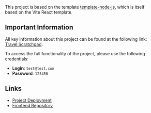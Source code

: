 This project is based on the template [template-node-js](https://github.com/GannaKov/template-node-js), which is itself based on the Vite React template.

## Important Information

All key information about this project can be found at the following link: [Travel Scratchpad](https://ganna-kovchyk.gitbook.io/travel-scratchpad).

To access the full functionality of the project, please use the following credentials:

- **Login**: `test@test.com`
- **Password**: `123456`

## Links

- [Project Deployment](https://travel-scratchpad.vercel.app/)
- [Frontend Repository](https://github.com/GannaKov/travel-scratchpad)
